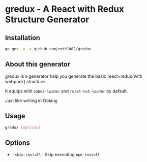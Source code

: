 # gredux - A React with Redux Structure Generator

## Installation

``` bash
go get -u -x github.com/roth1002/gredux
```

## About this generator

gredux is a generator help you generate the basic react+redux(with webpack) structure.

It equips with `babel-loader` and `react-hot-loader` by default.

Just like writing in Golang

## Usage

``` bash
gredux [options]
```

## Options

- `-skip-install` : Skip executing `npm install`

